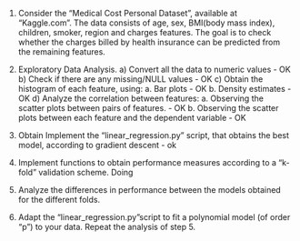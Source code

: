 1. Consider the “Medical Cost Personal Dataset”, available at “Kaggle.com”. The data
consists of age, sex, BMI(body mass index), children, smoker, region and charges
features.
    The goal is to check whether the charges billed by health insurance can be predicted from
    the remaining features.

   
2. Exploratory Data Analysis.
    a) Convert all the data to numeric values - OK
    b) Check if there are any missing/NULL values - OK
    c) Obtain the histogram of each feature, using:
            a. Bar plots - OK
            b. Density estimates - OK
    d) Analyze the correlation between features:
            a. Observing the scatter plots between pairs of features. - OK
            b. Observing the scatter plots between each feature and the dependent variable - OK
   
3. Obtain Implement the “linear_regression.py” script, that obtains the best model,
according to gradient descent - ok

4. Implement functions to obtain performance measures according to a “k-fold” validation
scheme. Doing

5. Analyze the differences in performance between the models obtained for the different
folds.

6. Adapt the “linear_regression.py”script to fit a polynomial model (of order “p”) to your
data. Repeat the analysis of step 5.